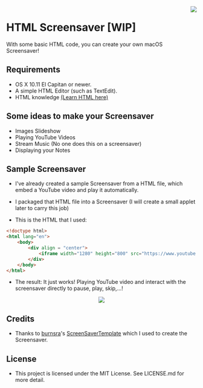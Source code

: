 <img align="right" src="https://github.com/Minh-Ton/HTML-Screensaver/raw/master/HTMLScreensaver/HTMLScreensaver/UI/thumbnail%402x.png">

# HTML Screensaver [WIP]

With some basic HTML code, you can create your own macOS Screensaver!

## Requirements

- OS X 10.11 El Capitan or newer.
- A simple HTML Editor (such as TextEdit).
- HTML knowledge [(Learn HTML here)](https://www.w3schools.com/html)

## Some ideas to make your Screensaver

- Images Slideshow
- Playing YouTube Videos
- Stream Music (No one does this on a screensaver)
- Displaying your Notes

## Sample Screensaver

- I've already created a sample Screensaver from a HTML file, which embed a YouTube video and play it automatically.

- I packaged that HTML file into a Screensaver (I will create a small applet later to carry this job)

- This is the HTML that I used:

``` html
<!doctype html>
<html lang="en">
    <body>
        <div align = "center">
            <iframe width="1280" height="800" src="https://www.youtube.com/embed/VMCL29PmBvg?vq=hd720&autoplay=1" frameborder="0" allow="accelerometer; autoplay; encrypted-media; gyroscope; picture-in-picture" allowfullscreen></iframe>
        </div>
    </body>
</html>

```
- The result: It just works! Playing YouTube video and interact with the screensaver directly to pause, play, skip,...!

<p align="center">
 <img src="https://github.com/Minh-Ton/HTML-Screensaver/raw/master/HTMLScreensaverScreenshots/HTMLScreensaverRecord.gif">
</p>

## Credits

- Thanks to [burnsra](https://github.com/burnsra)'s [ScreenSaverTemplate](https://github.com/burnsra/ScreenSaverTemplate) which I used to create the Screensaver.

## License

- This project is licensed under the MIT License. See LICENSE.md for more detail. 
